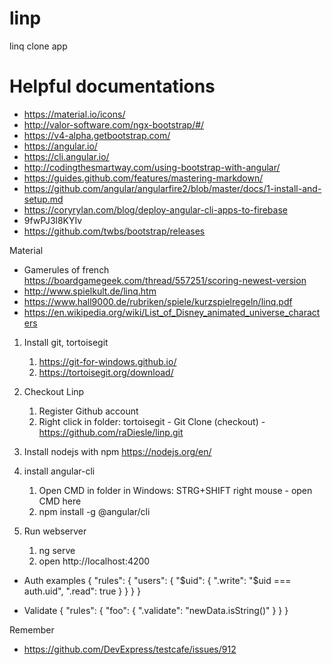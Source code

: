 # linp
linq clone app

# Helpful documentations
* https://material.io/icons/
* http://valor-software.com/ngx-bootstrap/#/
* https://v4-alpha.getbootstrap.com/
* https://angular.io/
* https://cli.angular.io/
* http://codingthesmartway.com/using-bootstrap-with-angular/
* https://guides.github.com/features/mastering-markdown/
* https://github.com/angular/angularfire2/blob/master/docs/1-install-and-setup.md
* https://coryrylan.com/blog/deploy-angular-cli-apps-to-firebase
* 9fwPJ3l8KYIv
* https://github.com/twbs/bootstrap/releases


Material
* Gamerules of french https://boardgamegeek.com/thread/557251/scoring-newest-version 
* http://www.spielkult.de/linq.htm
* https://www.hall9000.de/rubriken/spiele/kurzspielregeln/linq.pdf
* https://en.wikipedia.org/wiki/List_of_Disney_animated_universe_characters

1. Install git, tortoisegit
   1. https://git-for-windows.github.io/
   1. https://tortoisegit.org/download/

1. Checkout Linp
	1. Register Github account
	1. Right click in folder: tortoisegit - Git Clone (checkout) - https://github.com/raDiesle/linp.git
	
1. Install nodejs with npm
https://nodejs.org/en/

1. install angular-cli
	1. Open CMD in folder in Windows: STRG+SHIFT right mouse - open CMD here
	1. npm install -g @angular/cli

1. Run webserver
	1. ng serve
	1. open http://localhost:4200



* Auth examples
{
"rules": {
"users": {
"$uid": {
".write": "$uid === auth.uid",
".read": true
}
}
}
}

* Validate
{
"rules": {
"foo": {
".validate": "newData.isString()"
}
}
}

Remember
* https://github.com/DevExpress/testcafe/issues/912